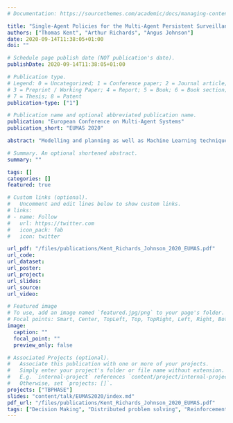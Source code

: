 ```yaml
---
# Documentation: https://sourcethemes.com/academic/docs/managing-content/

title: "Single-Agent Policies for the Multi-Agent Persistent Surveillance Problem via Artificial Heterogeneity"
authors: ["Thomas Kent", "Arthur Richards", "Angus Johnson"]
date: 2020-09-14T11:38:05+01:00
doi: ""

# Schedule page publish date (NOT publication's date).
publishDate: 2020-09-14T11:38:05+01:00

# Publication type.
# Legend: 0 = Uncategorized; 1 = Conference paper; 2 = Journal article;
# 3 = Preprint / Working Paper; 4 = Report; 5 = Book; 6 = Book section;
# 7 = Thesis; 8 = Patent
publication-type: ["1"]

# Publication name and optional abbreviated publication name.
publication: "European Conference on Multi-Agent Systems"
publication_short: "EUMAS 2020"

abstract: "Modelling and planning as well as Machine Learning techniques such as Reinforcement Learning are often difficult in multi-agent problems. With increasing numbers of agents the decision space grows rapidly and is made increasingly complex through interacting agents. This paper is motivated by the question of if it is possible to train single- agent policies in isolation and without the need for explicit cooperation or coordination still successfully deploy them to multi-agent scenarios. In particular we look at the multi-agent Persistent Surveillance Problem (MAPSP), which is the problem of using a number of agents to continually visit and re-visit areas of a map to maximise a metric of surveillance. We outline five distinct single-agent policies to solve the MAPSP: Reinforcement Learning (DDPG); Neuro-Evolution (NEAT); a Gradient Descent (GD) heuristic; a random heuristic; and a pre-defined ‘ploughing pattern’ (Trail). We will compare the performance and scalability of these single-agent policies to the Multi-Agent PSP. Importantly, in doing so we will demonstrate an emergent property which we call the Homogeneous-Policy Convergence Cycle (HPCC), whereby agents following homogeneous policies can get stuck together, continuously repeating the same action as other agents, significantly impacting performance. This paper will show that just a small amount of noise, at the state or action level, is sufficient to solve the problem, essentially creating artificially-heterogeneous policies for the agents."

# Summary. An optional shortened abstract.
summary: ""

tags: []
categories: []
featured: true

# Custom links (optional).
#   Uncomment and edit lines below to show custom links.
# links:
# - name: Follow
#   url: https://twitter.com
#   icon_pack: fab
#   icon: twitter

url_pdf: "/files/publications/Kent_Richards_Johnson_2020_EUMAS.pdf"
url_code:
url_dataset:
url_poster:
url_project:
url_slides:
url_source:
url_video:

# Featured image
# To use, add an image named `featured.jpg/png` to your page's folder. 
# Focal points: Smart, Center, TopLeft, Top, TopRight, Left, Right, BottomLeft, Bottom, BottomRight.
image:
  caption: ""
  focal_point: ""
  preview_only: false

# Associated Projects (optional).
#   Associate this publication with one or more of your projects.
#   Simply enter your project's folder or file name without extension.
#   E.g. `internal-project` references `content/project/internal-project/index.md`.
#   Otherwise, set `projects: []`.
projects: ["TBPHASE"]
slides: "content/talk/EUMAS2020/index.md"
pdf_url: "/files/publications/Kent_Richards_Johnson_2020_EUMAS.pdf"
tags: ["Decision Making", "Distributed problem solving", "Reinforcement Learning", "Machine Learning", "Simulation", "Autonomy", "Multi-Agent Systems"]
---
```

